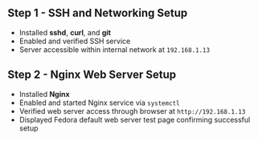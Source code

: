 ## Step 1 - SSH and Networking Setup
- Installed **sshd**, **curl**, and **git**
- Enabled and verified SSH service
- Server accessible within internal network at `192.168.1.13`

## Step 2 - Nginx Web Server Setup
- Installed **Nginx**
- Enabled and started Nginx service via `systemctl`
- Verified web server access through browser at `http://192.168.1.13`
- Displayed Fedora default web server test page confirming successful setup
